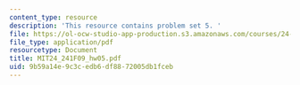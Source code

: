 ```yaml
---
content_type: resource
description: 'This resource contains problem set 5. '
file: https://ol-ocw-studio-app-production.s3.amazonaws.com/courses/24-241-logic-i-fall-2009/9b59a14e9c3cedb6df8872005db1fceb_MIT24_241F09_hw05.pdf
file_type: application/pdf
resourcetype: Document
title: MIT24_241F09_hw05.pdf
uid: 9b59a14e-9c3c-edb6-df88-72005db1fceb
---
```

